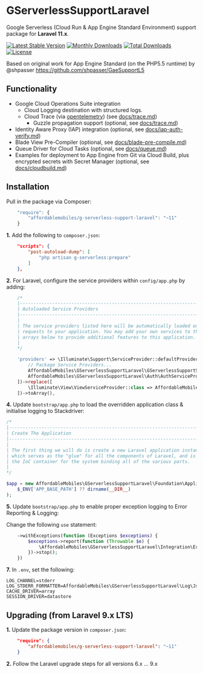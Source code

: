 # GServerlessSupportLaravel

Google Serverless (Cloud Run & App Engine Standard Environment) support package for **Laravel 11.x**.

[![Latest Stable Version](https://poser.pugx.org/affordablemobiles/g-serverless-support-laravel/v/stable)](https://packagist.org/packages/affordablemobiles/g-serverless-support-laravel)
[![Monthly Downloads](https://poser.pugx.org/affordablemobiles/g-serverless-support-laravel/d/monthly)](https://packagist.org/packages/affordablemobiles/g-serverless-support-laravel)
[![Total Downloads](https://poser.pugx.org/affordablemobiles/g-serverless-support-laravel/downloads)](https://packagist.org/packages/affordablemobiles/g-serverless-support-laravel)
[![License](https://poser.pugx.org/affordablemobiles/g-serverless-support-laravel/license)](https://packagist.org/packages/affordablemobiles/g-serverless-support-laravel)

Based on original work for App Engine Standard (on the PHP5.5 runtime) by @shpasser https://github.com/shpasser/GaeSupportL5

## Functionality
* Google Cloud Operations Suite integration
    * Cloud Logging destination with structured logs.
    * Cloud Trace (via [opentelemetry](https://github.com/open-telemetry/opentelemetry-php)) (see [docs/trace.md](https://github.com/affordablemobiles/GServerlessSupportLaravel/blob/php8.3-laravel11.x/docs/trace.md))
        * Guzzle propagation support (optional, see [docs/trace.md](https://github.com/affordablemobiles/GServerlessSupportLaravel/blob/php8.3-laravel11.x/docs/trace.md#guzzle))
* Identity Aware Proxy (IAP) integration (optional, see [docs/iap-auth-verify.md](https://github.com/affordablemobiles/GServerlessSupportLaravel/blob/php8.3-laravel11.x/docs/iap-auth-verify.md))
* Blade View Pre-Compiler (optional, see [docs/blade-pre-compile.md](https://github.com/affordablemobiles/GServerlessSupportLaravel/blob/php8.3-laravel11.x/docs/blade-pre-compile.md))
* Queue Driver for Cloud Tasks (optional, see [docs/queue.md](https://github.com/affordablemobiles/GServerlessSupportLaravel/blob/php8.3-laravel11.x/docs/queue.md))
* Examples for deployment to App Engine from Git via Cloud Build, plus encrypted secrets with Secret Manager (optional, see [docs/cloudbuild.md](https://github.com/affordablemobiles/GServerlessSupportLaravel/blob/php8.3-laravel11.x/docs/cloudbuild.md))

## Installation

Pull in the package via Composer:

```js
    "require": {
        "affordablemobiles/g-serverless-support-laravel": "~11"
    }
```

**1.** Add the following to `composer.json`:

```json
    "scripts": {
        "post-autoload-dump": [
            "php artisan g-serverless:prepare"
        ]
    },
```

**2.** For Laravel, configure the service providers within `config/app.php` by adding:

```php
    /*
    |--------------------------------------------------------------------------
    | Autoloaded Service Providers
    |--------------------------------------------------------------------------
    |
    | The service providers listed here will be automatically loaded on any
    | requests to your application. You may add your own services to the
    | arrays below to provide additional features to this application.
    |
    */

    'providers' => \Illuminate\Support\ServiceProvider::defaultProviders()->merge([
        // Package Service Providers...
        AffordableMobiles\GServerlessSupportLaravel\GServerlessSupportServiceProvider::class,
        AffordableMobiles\GServerlessSupportLaravel\Auth\AuthServiceProvider::class,
    ])->replace([
        \Illuminate\View\ViewServiceProvider::class => AffordableMobiles\GServerlessSupportLaravel\View\ViewServiceProvider::class,
    ])->toArray(),
```

**4.** Update `bootstrap/app.php` to load the overridden application class & initialise logging to Stackdriver:

```php
/*
|--------------------------------------------------------------------------
| Create The Application
|--------------------------------------------------------------------------
|
| The first thing we will do is create a new Laravel application instance
| which serves as the "glue" for all the components of Laravel, and is
| the IoC container for the system binding all of the various parts.
|
*/

$app = new AffordableMobiles\GServerlessSupportLaravel\Foundation\Application(
    $_ENV['APP_BASE_PATH'] ?? dirname(__DIR__)
);
```

**5.** Update `bootstrap/app.php` to enable proper exception logging to Error Reporting & Logging:

Change the following `use` statement:

```php
    ->withExceptions(function (Exceptions $exceptions) {
        $exceptions->report(function (Throwable $e) {
            \AffordableMobiles\GServerlessSupportLaravel\Integration\ErrorReporting\Report::exceptionHandler($e);
        })->stop();
    })
```

**7.** In `.env`, set the following:

```
LOG_CHANNEL=stderr
LOG_STDERR_FORMATTER=AffordableMobiles\GServerlessSupportLaravel\Log\JsonFormatter
CACHE_DRIVER=array
SESSION_DRIVER=datastore
```

## Upgrading (from Laravel 9.x LTS)

**1.** Update the package version in `composer.json`:

```json
    "require": {
        "affordablemobiles/g-serverless-support-laravel": "~11"
    }
```

**2.** Follow the Laravel upgrade steps for all versions 6.x ... 9.x
